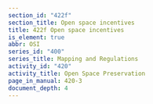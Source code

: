```yaml
---
section_id: "422f"
section_title: Open space incentives
title: 422f Open space incentives
is_element: true
abbr: OSI
series_id: "400"
series_title: Mapping and Regulations
activity_id: "420"
activity_title: Open Space Preservation
page_in_manual: 420-3
document_depth: 4
---
```

